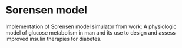 # Sorensen model
Implementation of Sorensen model simulator from work: A physiologic model of glucose metabolism in man and its use to design and assess improved insulin therapies for diabetes.
